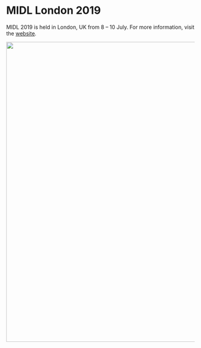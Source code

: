 # MIDL London 2019

MIDL 2019 is held in London, UK from 8 – 10 July. For more information, visit the <a href="https://2019.midl.io/">website</a>.

<img src="https://2019.midl.io/wp-content/uploads/sites/130/2018/10/london-with-victoria-bridge-and-big-ben-england_800_cropped_website.png" width="800">
